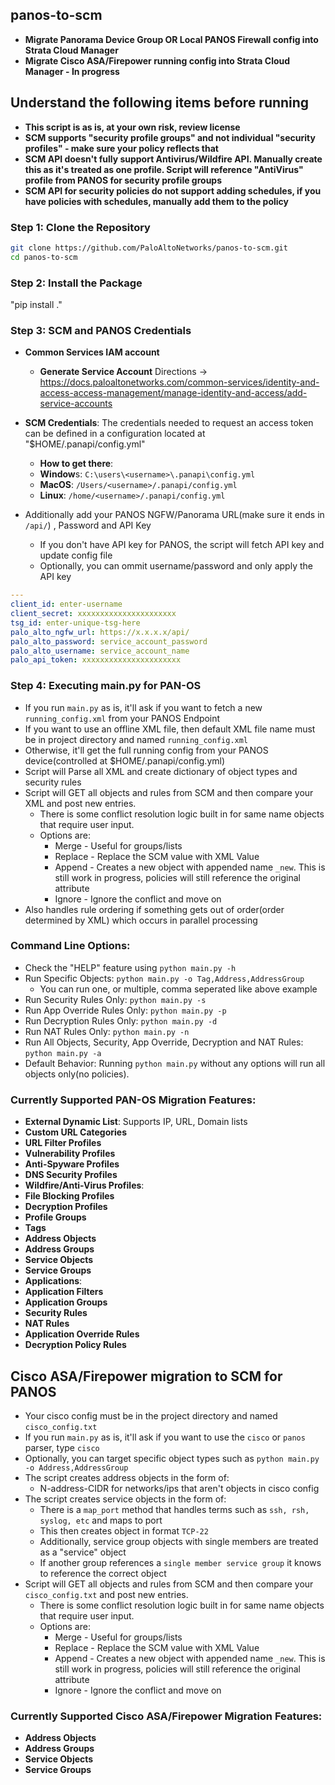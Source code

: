 ## panos-to-scm
- **Migrate Panorama Device Group OR Local PANOS Firewall config into Strata Cloud Manager**
- **Migrate Cisco ASA/Firepower running config into Strata Cloud Manager - In progress**

## Understand the following items before running
- **This script is as is, at your own risk, review license**
- **SCM supports "security profile groups" and not individual "security profiles" - make sure your policy reflects that**
- **SCM API doesn't fully support Antivirus/Wildfire API. Manually create this as it's treated as one profile. Script will reference "AntiVirus" profile from PANOS for security profile groups**
- **SCM API for security policies do not support adding schedules, if you have policies with schedules, manually add them to the policy**

### Step 1: Clone the Repository

```bash
git clone https://github.com/PaloAltoNetworks/panos-to-scm.git
cd panos-to-scm
```

### Step 2: Install the Package
"pip install ."

### Step 3: SCM and PANOS Credentials
- **Common Services IAM account**
  - **Generate Service Account** Directions -> https://docs.paloaltonetworks.com/common-services/identity-and-access-access-management/manage-identity-and-access/add-service-accounts
- **SCM Credentials**: The credentials needed to request an access token can be defined in a configuration located at "$HOME/.panapi/config.yml"
  - **How to get there**:
  - **Window**s: `C:\users\<username>\.panapi\config.yml`
  - **MacOS**: `/Users/<username>/.panapi/config.yml`
  - **Linux**: `/home/<username>/.panapi/config.yml`

- Additionally add your PANOS NGFW/Panorama URL(make sure it ends in `/api/`) , Password and API Key
    - If you don't have API key for PANOS, the script will fetch API key and update config file
    - Optionally, you can ommit username/password and only apply the API key

```yaml
---
client_id: enter-username
client_secret: xxxxxxxxxxxxxxxxxxxxxx
tsg_id: enter-unique-tsg-here
palo_alto_ngfw_url: https://x.x.x.x/api/
palo_alto_password: service_account_password
palo_alto_username: service_account_name
palo_api_token: xxxxxxxxxxxxxxxxxxxxxx
```

### Step 4: Executing main.py for PAN-OS
- If you run `main.py` as is, it'll ask if you want to fetch a new `running_config.xml` from your PANOS Endpoint
- If you want to use an offline XML file, then default XML file name must be in project directory and named `running_config.xml`
- Otherwise, it'll get the full running config from your PANOS device(controlled at $HOME/.panapi/config.yml)
- Script will Parse all XML and create dictionary of object types and security rules
- Script will GET all objects and rules from SCM and then compare your XML and post new entries.
  - There is some conflict resolution logic built in for same name objects that require user input.
  - Options are:
    - Merge - Useful for groups/lists
    - Replace - Replace the SCM value with XML Value
    - Append - Creates a new object with appended name `_new`. This is still work in progress, policies will still reference the original attribute
    - Ignore - Ignore the conflict and move on
- Also handles rule ordering if something gets out of order(order determined by XML) which occurs in parallel processing

### Command Line Options:
- Check the "HELP" feature using `python main.py -h`
- Run Specific Objects: `python main.py -o Tag,Address,AddressGroup`
  - You can run one, or multiple, comma seperated like above example
- Run Security Rules Only: `python main.py -s`
- Run App Override Rules Only: `python main.py -p`
- Run Decryption Rules Only: `python main.py -d`
- Run NAT Rules Only: `python main.py -n`
- Run All Objects, Security, App Override, Decryption and NAT Rules: `python main.py -a`
- Default Behavior: Running `python main.py` without any options will run all objects only(no policies).

### Currently Supported PAN-OS Migration Features:

- **External Dynamic List**: Supports IP, URL, Domain lists
- **Custom URL Categories**
- **URL Filter Profiles**
- **Vulnerability Profiles**
- **Anti-Spyware Profiles**
- **DNS Security Profiles**
- **Wildfire/Anti-Virus Profiles**: 
- **File Blocking Profiles**
- **Decryption Profiles**
- **Profile Groups**
- **Tags**
- **Address Objects**
- **Address Groups**
- **Service Objects**
- **Service Groups**
- **Applications**: 
- **Application Filters**
- **Application Groups**
- **Security Rules**
- **NAT Rules**
- **Application Override Rules**
- **Decryption Policy Rules**

## Cisco ASA/Firepower migration to SCM for PANOS
- Your cisco config must be in the project directory and named `cisco_config.txt`
- If you run `main.py` as is, it'll ask if you want to use the `cisco` or `panos` parser, type `cisco`
- Optionally, you can target specific object types such as `python main.py -o Address,AddressGroup`
- The script creates address objects in the form of:
  - N-address-CIDR for networks/ips that aren't objects in cisco config
- The script creates service objects in the form of:
  - There is a `map_port` method that handles terms such as `ssh, rsh, syslog, etc` and maps to port
  - This then creates object in format `TCP-22`
  - Additionally, service group objects with single members are treated as a "service" object
  - If another group references a `single member service group` it knows to reference the correct object
- Script will GET all objects and rules from SCM and then compare your `cisco_config.txt` and post new entries.
  - There is some conflict resolution logic built in for same name objects that require user input.
  - Options are:
    - Merge - Useful for groups/lists
    - Replace - Replace the SCM value with XML Value
    - Append - Creates a new object with appended name `_new`. This is still work in progress, policies will still reference the original attribute
    - Ignore - Ignore the conflict and move on

### Currently Supported Cisco ASA/Firepower Migration Features:
- **Address Objects**
- **Address Groups**
- **Service Objects**
- **Service Groups**